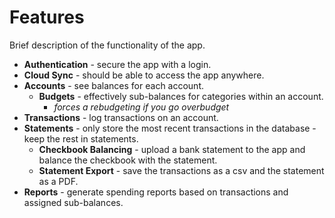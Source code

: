 # Features
Brief description of the functionality of the app.

* **Authentication** - secure the app with a login.
* **Cloud Sync** - should be able to access the app anywhere.
* **Accounts** - see balances for each account.
    * **Budgets** - effectively sub-balances for categories within an account.
        * *forces a rebudgeting if you go overbudget*
* **Transactions** - log transactions on an account.
* **Statements** - only store the most recent transactions in the database - keep the rest in statements.
    * **Checkbook Balancing** - upload a bank statement to the app and balance the checkbook with the statement.
    * **Statement Export** - save the transactions as a csv and the statement as a PDF.
* **Reports** - generate spending reports based on transactions and assigned sub-balances.